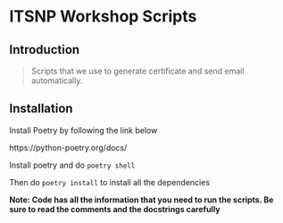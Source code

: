 # ITSNP Workshop Scripts

## Introduction

> Scripts that we use to generate certificate and send email automatically.



## Installation

Install Poetry by following the link below
<link >https://python-poetry.org/docs/</link>


Install poetry and do
```poetry shell```

Then do ```poetry install``` to install all the dependencies

**Note: Code has all the information that you need to run the scripts. Be sure to read the comments and the docstrings carefully**

